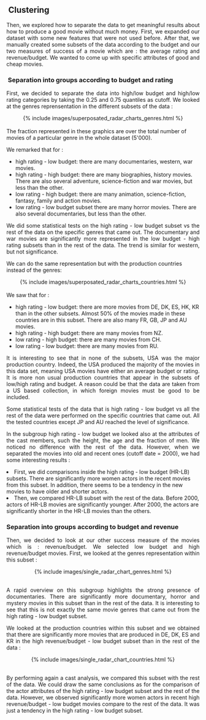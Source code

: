 
<h2> Clustering </h2>

<p align="justify"> Then, we explored how to separate the data to get meaningful results about how to produce a good movie without much money. First, we expanded our dataset with some new features that were not used before. After that, we manually created some subsets of the data according to the budget and our two measures of success of a movie which are : the average rating and revenue/budget. We wanted to come up with specific attributes of good and cheap movies. </p>

<h3> Separation into groups according to budget and rating </h3>

<p align="justify"> First, we decided to separate the data into high/low budget and high/low rating categories by taking the 0.25 and 0.75 quantiles as cutoff. We looked at the genres reprensentation in the different subsets of the data : </p>

<center>
  {% include images/superposated_radar_charts_genres.html %}
</center>
<br>
The fraction represented in these graphics are over the total number of movies of a particular genre in the whole dataset (5'000).

We remarked that for :
<ul>
  <li> high rating - low budget:  there are many documentaries, western, war movies.</li>
  <li> high rating - high budget: there are many biographies, history movies. There are also several adventure, science-fiction and war movies, but less than the other.</li>
  <li> low rating - high budget: there are many animation, science-fiction, fantasy, family and action movies.</li>
  <li> low rating - low budget subset there are many horror movies. There are also several documentaries, but less than the other.</li>
</ul>

<p align="justify"> We did some statistical tests on the high rating - low budget subset vs the rest of the data on the specific genres that came out. The documentary and war movies are significantly more represented in the low budget - high rating subsets than in the rest of the data. The trend is similar for western, but not significance. </p>

We can do the same representation but with the production countries instead of the genres:

<center>
  {% include images/superposated_radar_charts_countries.html %}
</center>
<br>
We saw that for :
<ul>
  <li> high rating - low budget: there are more movies from DE, DK, ES, HK, KR than in the other subsets. Almost 50% of the movies made in these countries are in this subset. There are also many FR, GB, JP and AU movies. </li>
  <li> high rating - high budget: there are many movies from NZ. </li>
  <li> low rating - high budget: there are many movies from CH. </li>
  <li> low rating - low budget: there are many movies from RU. </li>
</ul>

<p align="justify"> It is interesting to see that in none of the subsets, USA was the major production country. Indeed, the USA produced the majority of the movies in this data set, meaning USA movies have either an average budget or rating. It is more non usual production countries that appear in the subsets of low/high rating and budget. A reason could be that the data are taken from a US based collection, in which foreign movies must be good to be included.</p>

<p align="justify"> Some statistical tests of the data that is high rating - low budget vs all the rest of the data were performed on the specific countries that came out. All the tested countries except JP and AU reached the level of significance. </p>

<p align="justify"> In the subgroup high rating - low budget we looked also at the attributes of the cast members, such the height, the age and the fraction of men. We noticed no difference with the rest of the data. However, when we separated the movies into old and recent ones (cutoff date = 2000), we had some interesting results :</p>

<lu>
  <li> First, we did comparisons inside the high rating - low budget (HR-LB) subsets. There are significantly more women actors in the recent movies from this subset. In addition, there seems to be a tendency in the new movies to have older and shorter actors. </li>

  <li> Then, we compared HR-LB subset with the rest of the data. Before 2000, actors of HR-LB movies are significantly younger. After 2000, the actors are significantly shorter in the HR-LB movies than the others. </li>
</lu>

<h3>Separation into groups according to budget and revenue</h3>

<p align="justify"> Then, we decided to look at our other success measure of the movies which is : revenue/budget. We selected low budget and high revenue/budget movies. First, we looked at the genres representation within this subset : </p>

<center>
  {% include images/single_radar_chart_genres.html %}
</center>
<br>
<p align="justify"> A rapid overview on this subgroup highlights the strong presence of documentaries. There are significantly more documentary, horror and mystery movies in this subset than in the rest of the data. It is interesting to see that this is not exactly the same movie genres that came out from the high rating - low budget subset. </p>

<p align="justify"> We looked at the production countries within this subset and we obtained that there are significantly more movies that are produced in DE, DK, ES and KR in the high revenue/budget - low budget subset than in the rest of the data : </p>

<center>
  {% include images/single_radar_chart_countries.html %}
</center>
<br>
<p align="justify"> By performing again a cast analysis, we compared this subset with the rest of the data. We could draw the same conclusions as for the comparison of the actor attributes of the high rating - low budget subset and the rest of the data. However, we observed significantly more women actors in recent high revenue/budget - low budget movies compare to the rest of the data. It was just a tendency in the high rating - low budget subset. </p>